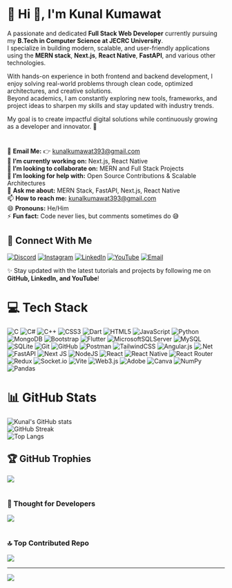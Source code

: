 # 💫 Hi 👋, I'm Kunal Kumawat

A passionate and dedicated **Full Stack Web Developer** currently pursuing my **B.Tech in Computer Science at JECRC University**.  
I specialize in building modern, scalable, and user-friendly applications using the **MERN stack**, **Next.js**, **React Native**, **FastAPI**, and various other technologies.  

With hands-on experience in both frontend and backend development, I enjoy solving real-world problems through clean code, optimized architectures, and creative solutions.  
Beyond academics, I am constantly exploring new tools, frameworks, and project ideas to sharpen my skills and stay updated with industry trends.  

My goal is to create impactful digital solutions while continuously growing as a developer and innovator. 🚀  
#

📧 **Email Me:** 👉 [kunalkumawat393@gmail.com](mailto:kunalkumawat393@gmail.com)  
🌱 **I’m currently working on:** Next.js, React Native  
👯 **I’m looking to collaborate on:** MERN and Full Stack Projects  
🤔 **I’m looking for help with:** Open Source Contributions & Scalable Architectures  
💬 **Ask me about:** MERN Stack, FastAPI, Next.js, React Native  
📫 **How to reach me:** [kunalkumawat393@gmail.com](mailto:kunalkumawat393@gmail.com)  
😄 **Pronouns:** He/Him  
⚡ **Fun fact:** Code never lies, but comments sometimes do 😅  
 

## 🔗 Connect With Me
[![Discord](https://img.shields.io/badge/Discord-%237289DA.svg?logo=discord&logoColor=white)](https://discord.gg/538SJBz4) 
[![Instagram](https://img.shields.io/badge/Instagram-%23E4405F.svg?logo=Instagram&logoColor=white)](https://instagram.com/official.kunall) 
[![LinkedIn](https://img.shields.io/badge/LinkedIn-%230077B5.svg?logo=linkedin&logoColor=white)](https://linkedin.com/in/kunal-kumawat) 
[![YouTube](https://img.shields.io/badge/YouTube-%23FF0000.svg?logo=YouTube&logoColor=white)](https://youtube.com/@kunalcodesYT) 
[![Email](https://img.shields.io/badge/Email-D14836?logo=gmail&logoColor=white)](mailto:kunalkumawat393@gmail.com)  


✨ Stay updated with the latest tutorials and projects by following me on **GitHub, LinkedIn, and YouTube**!

#

# 💻 Tech Stack
![C](https://img.shields.io/badge/c-%2300599C.svg?style=for-the-badge&logo=c&logoColor=white) ![C#](https://img.shields.io/badge/c%23-%23239120.svg?style=for-the-badge&logo=csharp&logoColor=white) ![C++](https://img.shields.io/badge/c++-%2300599C.svg?style=for-the-badge&logo=c%2B%2B&logoColor=white) ![CSS3](https://img.shields.io/badge/css3-%231572B6.svg?style=for-the-badge&logo=css3&logoColor=white) ![Dart](https://img.shields.io/badge/dart-%230175C2.svg?style=for-the-badge&logo=dart&logoColor=white) ![HTML5](https://img.shields.io/badge/html5-%23E34F26.svg?style=for-the-badge&logo=html5&logoColor=white) ![JavaScript](https://img.shields.io/badge/javascript-%23323330.svg?style=for-the-badge&logo=javascript&logoColor=%23F7DF1E) ![Python](https://img.shields.io/badge/python-3670A0?style=for-the-badge&logo=python&logoColor=ffdd54) ![MongoDB](https://img.shields.io/badge/MongoDB-%234ea94b.svg?style=for-the-badge&logo=mongodb&logoColor=white) ![Bootstrap](https://img.shields.io/badge/bootstrap-%238511FA.svg?style=for-the-badge&logo=bootstrap&logoColor=white) ![Flutter](https://img.shields.io/badge/Flutter-%2302569B.svg?style=for-the-badge&logo=Flutter&logoColor=white) ![MicrosoftSQLServer](https://img.shields.io/badge/Microsoft%20SQL%20Server-CC2927?style=for-the-badge&logo=microsoft%20sql%20server&logoColor=white) ![MySQL](https://img.shields.io/badge/mysql-4479A1.svg?style=for-the-badge&logo=mysql&logoColor=white) ![SQLite](https://img.shields.io/badge/sqlite-%2307405e.svg?style=for-the-badge&logo=sqlite&logoColor=white) ![Git](https://img.shields.io/badge/git-%23F05033.svg?style=for-the-badge&logo=git&logoColor=white) ![GitHub](https://img.shields.io/badge/github-%23121011.svg?style=for-the-badge&logo=github&logoColor=white) ![Postman](https://img.shields.io/badge/Postman-FF6C37?style=for-the-badge&logo=postman&logoColor=white) ![TailwindCSS](https://img.shields.io/badge/tailwindcss-%2338B2AC.svg?style=for-the-badge&logo=tailwind-css&logoColor=white) ![Angular.js](https://img.shields.io/badge/angular.js-%23E23237.svg?style=for-the-badge&logo=angularjs&logoColor=white) ![.Net](https://img.shields.io/badge/.NET-5C2D91?style=for-the-badge&logo=.net&logoColor=white) ![FastAPI](https://img.shields.io/badge/FastAPI-005571?style=for-the-badge&logo=fastapi) ![Next JS](https://img.shields.io/badge/Next-black?style=for-the-badge&logo=next.js&logoColor=white) ![NodeJS](https://img.shields.io/badge/node.js-6DA55F?style=for-the-badge&logo=node.js&logoColor=white) ![React](https://img.shields.io/badge/react-%2320232a.svg?style=for-the-badge&logo=react&logoColor=%2361DAFB) ![React Native](https://img.shields.io/badge/react_native-%2320232a.svg?style=for-the-badge&logo=react&logoColor=%2361DAFB) ![React Router](https://img.shields.io/badge/React_Router-CA4245?style=for-the-badge&logo=react-router&logoColor=white) ![Redux](https://img.shields.io/badge/redux-%23593d88.svg?style=for-the-badge&logo=redux&logoColor=white) ![Socket.io](https://img.shields.io/badge/Socket.io-black?style=for-the-badge&logo=socket.io&badgeColor=010101) ![Vite](https://img.shields.io/badge/vite-%23646CFF.svg?style=for-the-badge&logo=vite&logoColor=white) ![Web3.js](https://img.shields.io/badge/web3.js-F16822?style=for-the-badge&logo=web3.js&logoColor=white) ![Adobe](https://img.shields.io/badge/adobe-%23FF0000.svg?style=for-the-badge&logo=adobe&logoColor=white) ![Canva](https://img.shields.io/badge/Canva-%2300C4CC.svg?style=for-the-badge&logo=Canva&logoColor=white) ![NumPy](https://img.shields.io/badge/numpy-%23013243.svg?style=for-the-badge&logo=numpy&logoColor=white) ![Pandas](https://img.shields.io/badge/pandas-%23150458.svg?style=for-the-badge&logo=pandas&logoColor=white)

#
# 📊 GitHub Stats
![Kunal's GitHub stats](https://github-readme-stats.vercel.app/api?username=kunall-01&show_icons=true&theme=dark&hide_border=false&cache_seconds=7200&v=1)<br/>
![GitHub Streak](https://nirzak-streak-stats.vercel.app/?user=kunall-01&theme=dark&hide_border=false)<br/>
![Top Langs](https://github-readme-stats.vercel.app/api/top-langs/?username=kunall-01&layout=compact&theme=dark&hide_border=false&cache_seconds=7200&v=1)

 

## 🏆 GitHub Trophies
![](https://github-profile-trophy.vercel.app/?username=kunall-01&theme=radical&no-frame=false&no-bg=true&margin-w=4)
 
#

### 📌 Thought for Developers 

![](https://quotes-github-readme.vercel.app/api?type=horizontal&theme=radical)

#
 
### 🔝 Top Contributed Repo

![](https://github-contributor-stats.vercel.app/api?username=kunall-01&limit=5&theme=dark&combine_all_yearly_contributions=true)

---
 
[![](https://visitcount.itsvg.in/api?id=kunall-01&icon=0&color=0)](https://visitcount.itsvg.in)



